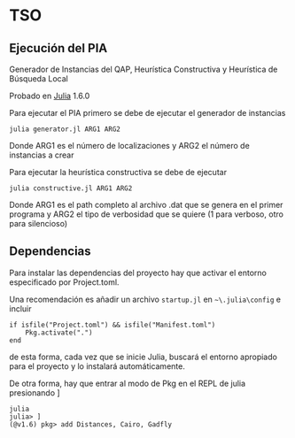 # TSO

## Ejecución del PIA

Generador de Instancias del QAP, Heurística Constructiva y Heurística de Búsqueda Local

Probado en [Julia](https://julialang.org/downloads/) 1.6.0

Para ejecutar el PIA primero se debe de ejecutar el generador de instancias
```
julia generator.jl ARG1 ARG2
```
Donde ARG1 es el número de localizaciones y ARG2 el número de instancias a crear

Para ejecutar la heurística constructiva se debe de ejecutar
```
julia constructive.jl ARG1 ARG2
```
Donde ARG1 es el path completo al archivo .dat que se genera en el primer programa y ARG2 el tipo de verbosidad que se quiere (1 para verboso, otro para silencioso)

## Dependencias

Para instalar las dependencias del proyecto hay que activar el entorno especificado por Project.toml.

Una recomendación es añadir un archivo ```startup.jl``` en ```~\.julia\config``` e incluir
```
if isfile("Project.toml") && isfile("Manifest.toml")
    Pkg.activate(".")
end
```
de esta forma, cada vez que se inicie Julia, buscará el entorno apropiado para el proyecto y lo instalará automáticamente.

De otra forma, hay que entrar al modo de Pkg en el REPL de julia presionando ]
```
julia
julia> ]
(@v1.6) pkg> add Distances, Cairo, Gadfly
```

